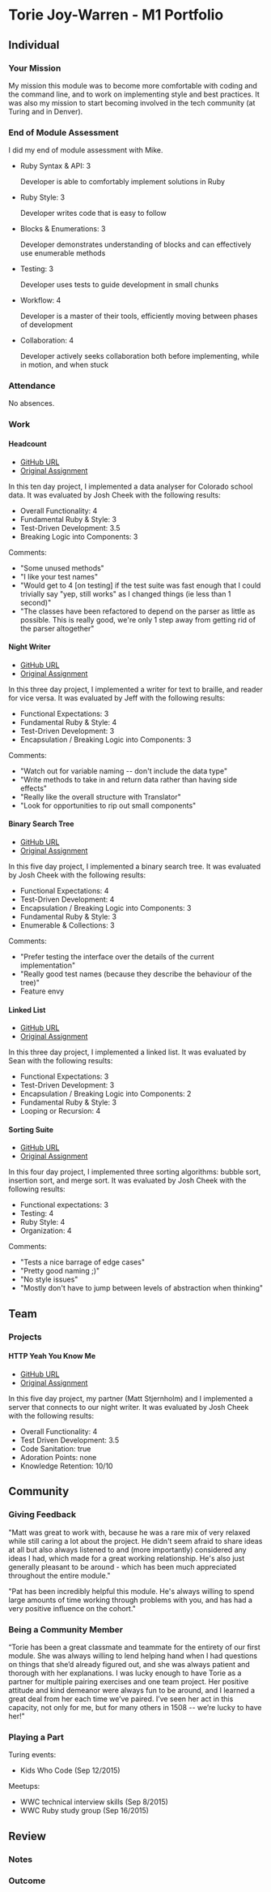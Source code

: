 # Torie Joy-Warren - M1 Portfolio

## Individual

### Your Mission

My mission this module was to become more comfortable with coding and the
command line, and to work on implementing style and best practices. It was also
my mission to start becoming involved in the tech community (at Turing and in
Denver).

### End of Module Assessment

I did my end of module assessment with Mike.

* Ruby Syntax & API: 3

  ​Developer is able to comfortably implement solutions in Ruby

* Ruby Style: 3

  Developer writes code that is easy to follow

* Blocks & Enumerations: 3

  Developer demonstrates understanding of blocks and can effectively use enumerable methods

* Testing: 3

  Developer uses tests to guide development in small chunks

* Workflow: 4

  Developer is a master of their tools, efficiently moving between phases of development

* Collaboration: 4

  Developer actively seeks collaboration both before implementing, while in motion, and when stuck

### Attendance

No absences.

### Work

#### Headcount

* [GitHub URL](https://github.com/toriejw/headcount)
* [Original Assignment](https://github.com/turingschool/curriculum/blob/master/source/projects/headcount.markdown)

In this ten day project, I implemented a data analyser for Colorado school data.
It was evaluated by Josh Cheek with the following results:

* Overall Functionality: 4
* Fundamental Ruby & Style: 3
* Test-Driven Development: 3.5
* Breaking Logic into Components: 3

Comments:
* "Some unused methods"
* "I like your test names"
* "Would get to 4 [on testing] if the test suite was fast enough that I could
  trivially say "yep, still works" as I changed things (ie less than 1 second)"
* "The classes have been refactored to depend on the parser as little as possible.
  This is really good, we're only 1 step away from getting rid of the parser
  altogether"


#### Night Writer

* [GitHub URL](https://github.com/toriejw/night-writer)
* [Original Assignment](https://github.com/turingschool/curriculum/blob/master/source/projects/night_writer.markdown)

In this three day project, I implemented a writer for text to braille, and
reader for vice versa. It was evaluated by Jeff with the following results:

* Functional Expectations: 3
* Fundamental Ruby & Style: 4
* Test-Driven Development: 3
* Encapsulation / Breaking Logic into Components: 3

Comments:
* "Watch out for variable naming -- don't include the data type"
* "Write methods to take in and return data rather than having side effects"
* "Really like the overall structure with Translator"
* "Look for opportunities to rip out small components"


#### Binary Search Tree

* [GitHub URL](https://github.com/toriejw/binary-search-tree)
* [Original Assignment](https://github.com/turingschool/curriculum/blob/master/source/projects/binary_search_tree.markdown)

In this five day project, I implemented a binary search tree. It was evaluated
by Josh Cheek with the following results:

* Functional Expectations: 4
* Test-Driven Development: 4
* Encapsulation / Breaking Logic into Components: 3
* Fundamental Ruby & Style: 3
* Enumerable & Collections: 3

Comments:
* "Prefer testing the interface over the details of the current implementation"
* "Really good test names (because they describe the behaviour of the tree)"
* Feature envy

#### Linked List

* [GitHub URL](https://github.com/toriejw/linked-list)
* [Original Assignment](https://github.com/turingschool/curriculum/blob/master/source/projects/linked_lists.markdown)

In this three day project, I implemented a linked list. It was evaluated by Sean
with the following results:

* Functional Expectations: 3
* Test-Driven Development: 3
* Encapsulation / Breaking Logic into Components: 2
* Fundamental Ruby & Style: 3
* Looping or Recursion: 4

#### Sorting Suite

* [GitHub URL](https://github.com/toriejw/sorting-suite)
* [Original Assignment](https://github.com/turingschool/sorting-suite)

In this four day project, I implemented three sorting algorithms: bubble sort,
insertion sort, and merge sort. It was evaluated by Josh Cheek with the
following results:

* Functional expectations: 3
* Testing: 4
* Ruby Style: 4
* Organization: 4


Comments:
* "Tests a nice barrage of edge cases"
* "Pretty good naming ;)"
* "No style issues"
* "Mostly don't have to jump between levels of abstraction when thinking"

## Team

### Projects

#### HTTP Yeah You Know Me

* [GitHub URL](https://github.com/toriejw/http-yeah-you-know-me)
* [Original Assignment](https://github.com/turingschool/curriculum/blob/master/source/projects/http_yeah_you_know_me.markdown)

In this five day project, my partner (Matt Stjernholm) and I implemented a server that
connects to our night writer. It was evaluated by Josh Cheek with the following results:

* Overall Functionality: 4
* Test Driven Development: 3.5
* Code Sanitation: true
* Adoration Points: none
* Knowledge Retention: 10/10


## Community

### Giving Feedback

"Matt was great to work with, because he was a rare mix of very relaxed while
still caring a lot about the project. He didn't seem afraid to share ideas at all but also always listened to and (more importantly) considered any ideas I had, which made for a great working relationship. He's also just generally pleasant to be around - which has been much appreciated throughout the entire module."

"Pat has been incredibly helpful this module. He's always willing to spend large amounts of time working through problems with you, and has had a very positive influence on the cohort."

### Being a Community Member

“Torie has been a great classmate and teammate for the entirety of our first module.  She was always willing to lend  helping hand when I had questions on things that she’d already figured out, and she was always patient and thorough with her explanations.  I was lucky enough to have Torie as a partner for multiple pairing exercises and one team project.  Her positive attitude and kind demeanor were always fun to be around, and I learned a great deal from her each time we’ve paired.  I’ve seen her act in this capacity, not only for me, but for many others in 1508 -- we’re lucky to have her!"

### Playing a Part

Turing events:
* Kids Who Code (Sep 12/2015)

Meetups:
* WWC technical interview skills (Sep 8/2015)
* WWC Ruby study group (Sep 16/2015)

## Review

### Notes



### Outcome
